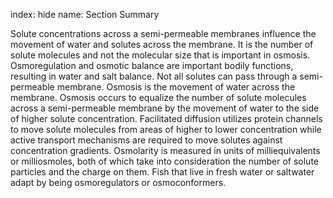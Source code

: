 index: hide
name: Section Summary

Solute concentrations across a semi-permeable membranes influence the movement of water and solutes across the membrane. It is the number of solute molecules and not the molecular size that is important in osmosis. Osmoregulation and osmotic balance are important bodily functions, resulting in water and salt balance. Not all solutes can pass through a semi-permeable membrane. Osmosis is the movement of water across the membrane. Osmosis occurs to equalize the number of solute molecules across a semi-permeable membrane by the movement of water to the side of higher solute concentration. Facilitated diffusion utilizes protein channels to move solute molecules from areas of higher to lower concentration while active transport mechanisms are required to move solutes against concentration gradients. Osmolarity is measured in units of milliequivalents or milliosmoles, both of which take into consideration the number of solute particles and the charge on them. Fish that live in fresh water or saltwater adapt by being osmoregulators or osmoconformers.
